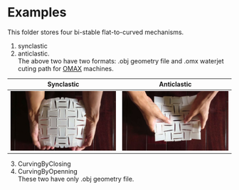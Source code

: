 # Examples

This folder stores four bi-stable flat-to-curved mechanisms.
1. synclastic
2. anticlastic.  
The above two have two formats: .obj geometry file and .omx waterjet cuting path for [OMAX](https://www.omax.com/) machines.

Synclastic | Anticlastic
-----------|-------------
[![synclastic](https://github.com/ChiangYuChou/SpatialAuxetic/blob/master/Examples/Synclastic.jpg)](https://vimeo.com/317286292)|[![Anticlastic](https://github.com/ChiangYuChou/SpatialAuxetic/blob/master/Examples/Anticlastic.jpg)](https://vimeo.com/454308849)

3. CurvingByClosing
4. CurvingByOpenning  
These two have only .obj geometry file.
